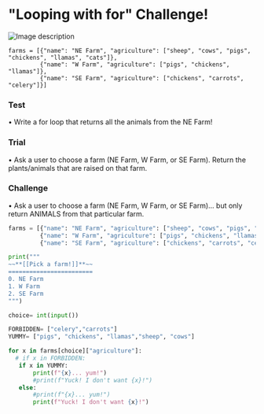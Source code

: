 # "Looping with for" Challenge!

![Image description](https://i.kym-cdn.com/photos/images/newsfeed/001/822/189/47f.jpg)

```
farms = [{"name": "NE Farm", "agriculture": ["sheep", "cows", "pigs", "chickens", "llamas", "cats"]},
         {"name": "W Farm", "agriculture": ["pigs", "chickens", "llamas"]},
         {"name": "SE Farm", "agriculture": ["chickens", "carrots", "celery"]}]
```

### Test

• Write a for loop that returns all the animals from the NE Farm!

### Trial

• Ask a user to choose a farm (NE Farm, W Farm, or SE Farm). Return the plants/animals that are raised on that farm.

### Challenge

• Ask a user to choose a farm (NE Farm, W Farm, or SE Farm)... but only return ANIMALS from that particular farm.


```python
farms = [{"name": "NE Farm", "agriculture": ["sheep", "cows", "pigs", "chickens", "llamas", "cats"]},
         {"name": "W Farm", "agriculture": ["pigs", "chickens", "llamas"]},
         {"name": "SE Farm", "agriculture": ["chickens", "carrots", "celery"]}]

print("""
~~**[[Pick a farm!]]**~~
========================
0. NE Farm
1. W Farm
2. SE Farm
""")

choice= int(input())

FORBIDDEN= ["celery","carrots"]
YUMMY= ["pigs", "chickens", "llamas","sheep", "cows"]

for x in farms[choice]["agriculture"]:
  # if x in FORBIDDEN:
   if x in YUMMY:
       print(f"{x}... yum!")
       #print(f"Yuck! I don't want {x}!")
   else:
       #print(f"{x}... yum!")
       print(f"Yuck! I don't want {x}!")
```
